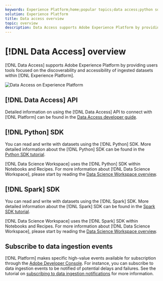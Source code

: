 ```yaml
---
keywords: Experience Platform;home;popular topics;data access;python sdk;spark sdk;data access api
solution: Experience Platform
title: Data access overview
topic: overview
description: Data Access supports Adobe Experience Platform by providing users tools focused on the discoverability and accessibility of ingested datasets within Experience Platform.
---
```


# [!DNL Data Access] overview

[!DNL Data Access] supports Adobe Experience Platform by providing users tools focused on the discoverability and accessibility of ingested datasets within [!DNL Experience Platform].

![Data Access on Experience Platform](images/Data_Access_Experience_Platform.png)

## [!DNL Data Access] API

Detailed information on using the [!DNL Data Access] API to connect with [!DNL Platform] can be found in the [Data Access developer guide](api.md).

## [!DNL Python] SDK

You can read and write with datasets using the [!DNL Python] SDK. More detailed information about the [!DNL Python] SDK can be found in the [Python SDK tutorial](./tutorials/python-sdk.md). 

[!DNL Data Science Workspace] uses the [!DNL Python] SDK within Notebooks and Recipes. For more information about [!DNL Data Science Workspace], please start by reading the [Data Science Workspace overview](../data-science-workspace/home.md).

## [!DNL Spark] SDK

You can read and write with datasets using the [!DNL Spark] SDK. More detailed information about the [!DNL Spark] SDK can be found in the [Spark SDK tutorial](./tutorials/spark-sdk.md).

[!DNL Data Science Workspace] uses the [!DNL Spark] SDK within Notebooks and Recipes. For more information about [!DNL Data Science Workspace], please start by reading the [Data Science Workspace overview](../data-science-workspace/home.md).

## Subscribe to data ingestion events

[!DNL Platform] makes specific high-value events available for subscription through the [Adobe Developer Console](https://www.adobe.com/go/devs_console_ui). For instance, you can subscribe to data ingestion events to be notified of potential delays and failures. See the tutorial on [subscribing to data ingestion notifications](../ingestion/quality/subscribe-events.md) for more information.
